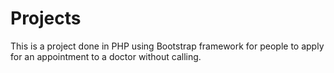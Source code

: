 # Projects

This is a project done in PHP using Bootstrap framework for people to apply for an appointment to a doctor without calling.
